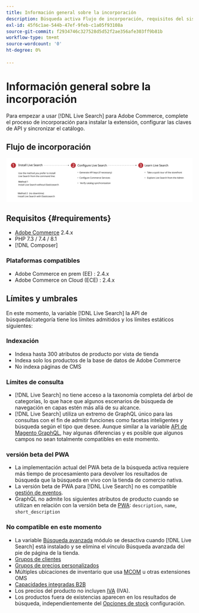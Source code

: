 ```yaml
---
title: Información general sobre la incorporación
description: Búsqueda activa Flujo de incorporación, requisitos del sistema, límites y limitaciones
exl-id: 45f6c1ae-544b-47ef-9feb-c1a05f93108a
source-git-commit: f2934746c327528d5d52f2ae356afe303ff9b81b
workflow-type: tm+mt
source-wordcount: '0'
ht-degree: 0%

---
```


# Información general sobre la incorporación

Para empezar a usar [!DNL Live Search] para Adobe Commerce, complete el proceso de incorporación para instalar la extensión, configurar las claves de API y sincronizar el catálogo.

## Flujo de incorporación

![[!DNL Live Search] diagrama de incorporación](assets/onboarding-flow.svg)

## Requisitos {#requirements}

* [Adobe Commerce](https://magento.com/products/magento-commerce) 2.4.x
* PHP 7.3 / 7.4 / 8.1
* [!DNL Composer]

### Plataformas compatibles

* Adobe Commerce en prem (EE) : 2.4.x
* Adobe Commerce on Cloud (ECE) : 2.4.x

## Límites y umbrales

En este momento, la variable [!DNL Live Search] la API de búsqueda/categoría tiene los límites admitidos y los límites estáticos siguientes:

### Indexación

* Indexa hasta 300 atributos de producto por vista de tienda
* Indexa solo los productos de la base de datos de Adobe Commerce
* No indexa páginas de CMS

### Límites de consulta

* [!DNL Live Search] no tiene acceso a la taxonomía completa del árbol de categorías, lo que hace que algunos escenarios de búsqueda de navegación en capas estén más allá de su alcance.
* [!DNL Live Search] utiliza un extremo de GraphQL único para las consultas con el fin de admitir funciones como facetas inteligentes y búsqueda según el tipo que desee. Aunque similar a la variable [API de Magento GraphQL](https://devdocs.magento.com/guides/v2.4/graphql), hay algunas diferencias y es posible que algunos campos no sean totalmente compatibles en este momento.

### versión beta del PWA

* La implementación actual del PWA beta de la búsqueda activa requiere más tiempo de procesamiento para devolver los resultados de búsqueda que la búsqueda en vivo con la tienda de comercio nativa.
* La versión beta de PWA para [!DNL Live Search] no es compatible [gestión de eventos](https://devdocs.magento.com/shared-services/storefront-events-sdk.html).
* GraphQL no admite los siguientes atributos de producto cuando se utilizan en relación con la versión beta de [PWA](https://developer.adobe.com/commerce/pwa-studio/): `description`, `name`, `short_description`

### No compatible en este momento

* La variable [Búsqueda avanzada](https://docs.magento.com/user-guide/catalog/search-advanced.html) módulo se desactiva cuando [!DNL Live Search] está instalado y se elimina el vínculo Búsqueda avanzada del pie de página de la tienda.
* [Grupos de clientes](https://docs.magento.com/user-guide/customers/customer-groups.html)
* [Grupos de precios personalizados](https://docs.magento.com/user-guide/catalog/product-price-group.html)
* Múltiples ubicaciones de inventario que usa [MCOM](https://docs.magento.com/user-guide/mcom.html) u otras extensiones OMS
* [Capacidades integradas B2B](https://business.adobe.com/products/magento/b2b-ecommerce.html)
* Los precios del producto no incluyen [IVA](https://docs.magento.com/user-guide/tax/vat.html) (IVA).
* Los productos fuera de existencias aparecen en los resultados de búsqueda, independientemente del [Opciones de stock](https://docs.magento.com/user-guide/catalog/inventory-options-global.html) configuración.
